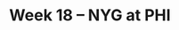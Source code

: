 ---
layout: game
title: Week 18 – NYG at PHI
season: 2006
game_id: 2006_18_NYG_PHI
away_team: NYG
home_team: PHI
---